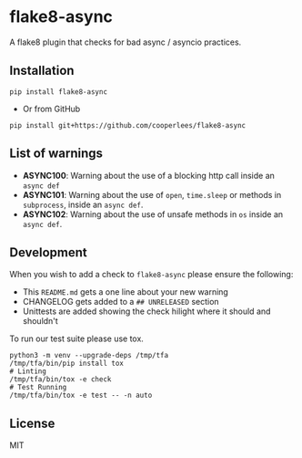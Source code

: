 # flake8-async

A flake8 plugin that checks for bad async / asyncio practices.

## Installation

```console
pip install flake8-async
```

- Or from GitHub

```console
pip install git+https://github.com/cooperlees/flake8-async
```

## List of warnings

- **ASYNC100**: Warning about the use of a blocking http call inside an `async def`
- **ASYNC101**: Warning about the use of `open`, `time.sleep` or methods in `subprocess`, inside an `async def`.
- **ASYNC102**: Warning about the use of unsafe methods in `os` inside an `async def`.

## Development

When you wish to add a check to `flake8-async` please ensure the following:

- This `README.md` gets a one line about your new warning
- CHANGELOG gets added to a `## UNRELEASED` section
- Unittests are added showing the check hilight where it should and shouldn't

To run our test suite please use tox.

```console
python3 -m venv --upgrade-deps /tmp/tfa
/tmp/tfa/bin/pip install tox
# Linting
/tmp/tfa/bin/tox -e check
# Test Running
/tmp/tfa/bin/tox -e test -- -n auto
```

## License

MIT

